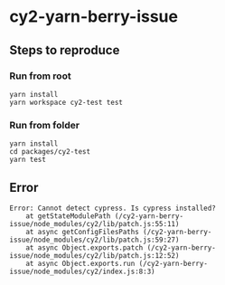# cy2-yarn-berry-issue

## Steps to reproduce

### Run from root

```
yarn install
yarn workspace cy2-test test
```

### Run from folder
```
yarn install
cd packages/cy2-test
yarn test
```

## Error
```
Error: Cannot detect cypress. Is cypress installed?
    at getStateModulePath (/cy2-yarn-berry-issue/node_modules/cy2/lib/patch.js:55:11)
    at async getConfigFilesPaths (/cy2-yarn-berry-issue/node_modules/cy2/lib/patch.js:59:27)
    at async Object.exports.patch (/cy2-yarn-berry-issue/node_modules/cy2/lib/patch.js:12:52)
    at async Object.exports.run (/cy2-yarn-berry-issue/node_modules/cy2/index.js:8:3)
```
